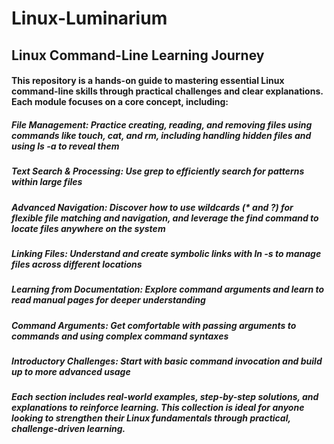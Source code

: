 # Linux-Luminarium

## Linux Command-Line Learning Journey

#### This repository is a hands-on guide to mastering essential Linux command-line skills through practical challenges and clear explanations. Each module focuses on a core concept, including:

##### File Management: Practice creating, reading, and removing files using commands like touch, cat, and rm, including handling hidden files and using ls -a to reveal them

##### Text Search & Processing: Use grep to efficiently search for patterns within large files

##### Advanced Navigation: Discover how to use wildcards (* and ?) for flexible file matching and navigation, and leverage the find command to locate files anywhere on the system

##### Linking Files: Understand and create symbolic links with ln -s to manage files across different locations

##### Learning from Documentation: Explore command arguments and learn to read manual pages for deeper understanding

##### Command Arguments: Get comfortable with passing arguments to commands and using complex command syntaxes

##### Introductory Challenges: Start with basic command invocation and build up to more advanced usage

##### Each section includes real-world examples, step-by-step solutions, and explanations to reinforce learning. This collection is ideal for anyone looking to strengthen their Linux fundamentals through practical, challenge-driven learning.
